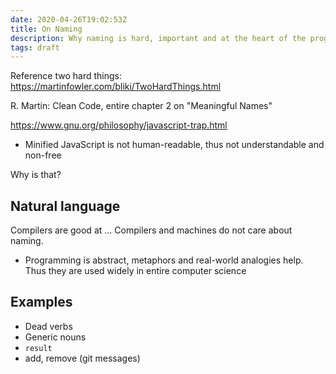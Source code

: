 ```yaml
---
date: 2020-04-26T19:02:53Z
title: On Naming
description: Why naming is hard, important and at the heart of the programming profession
tags: draft
---
```


Reference two hard things: https://martinfowler.com/bliki/TwoHardThings.html

R. Martin: Clean Code, entire chapter 2 on "Meaningful Names"

https://www.gnu.org/philosophy/javascript-trap.html
* Minified JavaScript is not human-readable, thus not understandable and non-free

Why is that?

## Natural language

Compilers are good at ...
Compilers and machines do not care about naming.

* Programming is abstract, metaphors and real-world analogies help. Thus they are used widely in entire computer science


## Examples

* Dead verbs
* Generic nouns
* `result`
* add, remove (git messages)

